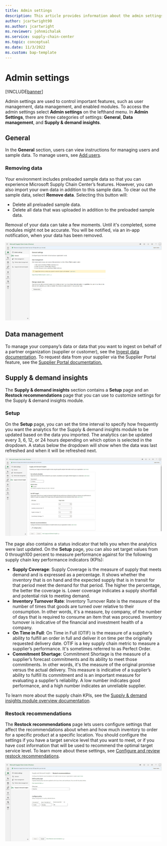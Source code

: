 ```yaml
---
title: Admin settings
description: This article provides information about the admin settings that are used to contorm Microsoft Supply Chain Center's features.
author: jcartwright90
ms.author: jcartwright
ms.reviewer: johnmichalak
ms.service: supply-chain-center
ms.topic: conceptual
ms.date: 11/3/2022
ms.custom: bap-template
---
```


# Admin settings

[!INCLUDE[banner](../includes/banner.md)]

Admin settings are used to control important features, such as user management, data management, and enabled modules. To access the admin settings select **Admin settings** on the lefthand menu. In **Admin Settings**, there are three categories of settings: **General**, **Data management**, and **Supply & demand insights**.

## General

In the **General** section, users can view instructions for managing users and sample data. To manage users, see [Add users](add-users.md).

### Removing data

Your environment includes preloaded sample data so that you can experience Microsoft Supply Chain Center’s features. However, you can also import your own data in addition to this sample data. To clear out the sample data, select **Remove data**. Selecting this button will:

- Delete all preloaded sample data.
- Delete all data that was uploaded in addition to the preloaded sample data.

Removal of your data can take a few moments. Until it's completed, some modules might not be accurate. You will be notified, via an in-app notification, when your data has been removed.

![A screenshot of the general settings within the Admin center.](media/admin-center-general-settings.png)

## Data management

To manage your company’s data or data that you want to ingest on behalf of a partner organization (supplier or customer), see the [Ingest data documentation](ingest-data.md). To request data from your supplier via the Supplier Portal feature, see the [Supplier Portal documentation.](../use/supplier-portal.md)

## Supply & demand insights

The **Supply & demand insights** section contains a **Setup** page and an **Restock recommendations** page that you can use to customize settings for the Supply & demand insights module.

### Setup

On the **Setup** page, you can set the time interval to specify how frequently you want the analytics for the Supply & demand insights module to be updated based on the data you imported. The analytics can be updated every 3, 6, 12, or 24 hours depending on which option is selected in the dropdown. A status below the dropdown will show when the data was last refreshed and when it will be refreshed next.

![A screenshot of the setup settings for the Supply & demand insights module.](media/admin-center-supply-and-demand-settings.png)

The page also contains a status indicator that tells you when the analytics were last updated. On the **Setup** page, you can also set target values from 0 through100 percent to measure performance against for the following supply chain key performance indicators (KPIs):

- **Supply Coverage**: Supply Coverage is the measure of supply that meets demand and is expressed as a percentage. It shows whether the inventory that is on hand and the expected supply that is in transit for that period meet the demand for that period. The higher the percentage, the better the coverage is. Lower coverage indicates a supply shortfall and potential risk to meeting demand.
- **Inventory Turnover Rate**: Inventory Turnover Rate is the measure of the number of times that goods are turned over relative to their consumption. In other words, it's a measure, by company, of the number of days that is required to consume an item that was procured. Inventory turnover is indicative of the financial and investment health of a company.
- **On Time in Full**: On Time in Full (OTIF) is the measure of a supplier’s ability to fulfill an order in full and deliver it on time per the originally requested delivery date. OTIF is a key supply chain metric to measure a supplier’s performance. It's sometimes referred to as Perfect Order.
- **Commitment Shortage**: Commitment Shortage is the measure of a supplier’s forecast commitments and its ability to meet those commitments. In other words, it's the measure of the original promise versus the actual delivery. This measure is indicative of a supplier’s ability to fulfill its commitment and is an important measure for evaluating a supplier’s reliability. A low number indicates good performance, and a high number indicates an unreliable supplier.

To learn more about the supply chain KPIs, see the [Supply & demand insights module overview documentation](../use/supply-and-demand.md).

### Restock recommendations

The **Restock recommendations** page lets users configure settings that affect the recommendations about when and how much inventory to order for a specific product at a specific location. You should configure the settings if you have a target service level that you want to meet, or if you have cost information that will be used to recommend the optimal target service level. To learn more about these settings, see [Configure and review restock recommendations](../use/restock-recommendations.md).

![A screenshot of the restock recommendation settings for the Supply & demand insights module.](media/admin-center-supply-and-demand-restock-recommendation-settings.png)

